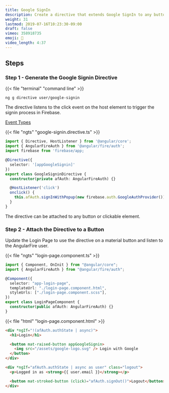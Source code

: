 ```yaml
---
title: Google SignIn
description: Create a directive that extends Google SignIn to any button or element
weight: 31
lastmod: 2019-07-16T10:23:30-09:00
draft: false
vimeo: 358918735
emoji: 👤
video_length: 4:37
---
```


## Steps

### Step 1 - Generate the Google Signin Directive

{{< file "terminal" "command line" >}}

```text
ng g directive user/google-signin
```

The directive listens to the click event on the host element to trigger the signin process in Firebase.

[Event Types](https://developer.mozilla.org/en-US/docs/Web/Events)

{{< file "ngts" "google-signin.directive.ts" >}}

```typescript
import { Directive, HostListener } from '@angular/core';
import { AngularFireAuth } from '@angular/fire/auth';
import firebase from 'firebase/app;

@Directive({
  selector: '[appGoogleSignin]'
})
export class GoogleSigninDirective {
  constructor(private afAuth: AngularFireAuth) {}

  @HostListener('click')
  onclick() {
    this.afAuth.signInWithPopup(new firebase.auth.GoogleAuthProvider());
  }
}

```

The directive can be attached to any button or clickable element.

### Step 2 - Attach the Directive to a Button

Update the Login Page to use the directive on a material button and listen to the AngularFire user.

{{< file "ngts" "login-page.component.ts" >}}

```typescript
import { Component, OnInit } from "@angular/core";
import { AngularFireAuth } from "@angular/fire/auth";

@Component({
  selector: "app-login-page",
  templateUrl: "./login-page.component.html",
  styleUrls: ["./login-page.component.scss"],
})
export class LoginPageComponent {
  constructor(public afAuth: AngularFireAuth) {}
}
```

{{< file "html" "login-page.component.html" >}}

```html
<div *ngIf="!(afAuth.authState | async)">
  <h1>Login</h1>

  <button mat-raised-button appGoogleSignin>
    <img src="/assets/google-logo.svg" /> Login with Google
  </button>
</div>

<div *ngIf="afAuth.authState | async as user" class="logout">
  <p>Logged in as <strong>{{ user.email }}</strong></p>

  <button mat-stroked-button (click)="afAuth.signOut()">Logout</button>
</div>
```
